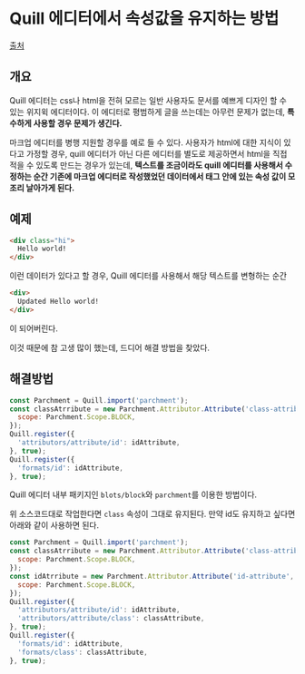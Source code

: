 # Quill 에디터에서 속성값을 유지하는 방법
[출처](https://stackoverflow.com/questions/43978105/how-do-you-retain-the-custom-attributes-for-a-paragraph-in-quilljs/65793652#65793652)
## 개요
Quill 에디터는 css나 html을 전혀 모르는 일반 사용자도 문서를 예쁘게 디자인 할 수 있는 위지윅 에디터이다.
이 에디터로 평범하게 글을 쓰는데는 아무런 문제가 없는데, **특수하게 사용할 경우 문제가 생긴다.**

마크업 에디터를 병행 지원할 경우를 예로 들 수 있다. 사용자가 html에 대한 지식이 있다고 가정할 경우, quill 에디터가 아닌 다른 에디터를 별도로 제공하면서
html을 직접 적을 수 있도록 만드는 경우가 있는데, **텍스트를 조금이라도 quill 에디터를 사용해서 수정하는 순간 기존에 마크업 에디터로 작성했었던 데이터에서 태그 안에 있는 속성 값이 모조리 날아가게 된다.**
## 예제
```html
<div class="hi">
  Hello world!
</div>
```
이런 데이터가 있다고 할 경우, Quill 에디터를 사용해서 해당 텍스트를 변형하는 순간
```html
<div>
  Updated Hello world!
</div>
```
이 되어버린다.

이것 때문에 참 고생 많이 했는데, 드디어 해결 방법을 찾았다.
## 해결방법
```javascript
const Parchment = Quill.import('parchment');
const classAtrribute = new Parchment.Attributor.Attribute('class-attribute', 'class', {
  scope: Parchment.Scope.BLOCK,
});
Quill.register({
  'attributors/attribute/id': idAttribute,
}, true);
Quill.register({
  'formats/id': idAttribute,
}, true);
```
Quill 에디터 내부 패키지인 ```blots/block```와 ```parchment```를 이용한 방법이다.

위 소스코드대로 작업한다면 ```class``` 속성이 그대로 유지된다. 만약 id도 유지하고 싶다면 아래와 같이 사용하면 된다.

```javascript
const Parchment = Quill.import('parchment');
const classAtrribute = new Parchment.Attributor.Attribute('class-attribute', 'class', {
  scope: Parchment.Scope.BLOCK,
});
const idAtrribute = new Parchment.Attributor.Attribute('id-attribute', 'id', {
  scope: Parchment.Scope.BLOCK,
});
Quill.register({
  'attributors/attribute/id': idAttribute,
  'attributors/attribute/class': classAttribute,
}, true);
Quill.register({
  'formats/id': idAttribute,
  'formats/class': classAttribute,
}, true);
```